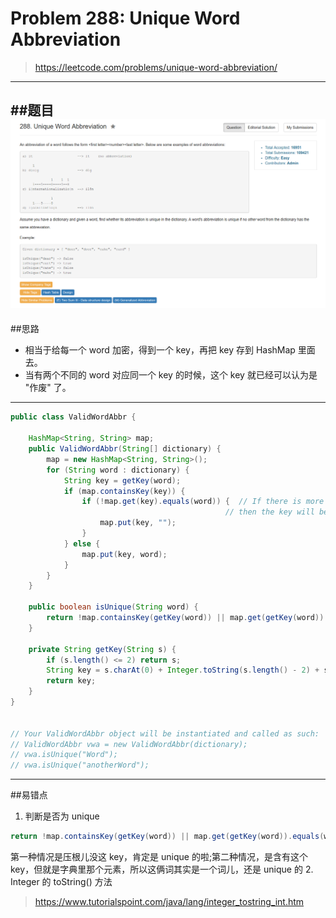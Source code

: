 # Problem 288: Unique Word Abbreviation


> https://leetcode.com/problems/unique-word-abbreviation/

------------------------------

##题目
![](288UniqueWord.png)
----------
##思路
* 相当于给每一个 word 加密，得到一个 key，再把 key 存到 HashMap 里面去。
* 当有两个不同的 word 对应同一个 key 的时候，这个 key 就已经可以认为是 "作废" 了。

----------------
```java
public class ValidWordAbbr {

    HashMap<String, String> map;
    public ValidWordAbbr(String[] dictionary) {
        map = new HashMap<String, String>();
        for (String word : dictionary) {
            String key = getKey(word);
            if (map.containsKey(key)) {
                if (!map.get(key).equals(word)) {  // If there is more than one string belong to the same key
                                                // then the key will be invalid, we set the value to ""
                    map.put(key, "");
                }
            } else {
                map.put(key, word);
            }
        }
    }

    public boolean isUnique(String word) {
        return !map.containsKey(getKey(word)) || map.get(getKey(word)).equals(word);
    }
    
    private String getKey(String s) {
        if (s.length() <= 2) return s;
        String key = s.charAt(0) + Integer.toString(s.length() - 2) + s.charAt(s.length() - 1);
        return key;
    }
}


// Your ValidWordAbbr object will be instantiated and called as such:
// ValidWordAbbr vwa = new ValidWordAbbr(dictionary);
// vwa.isUnique("Word");
// vwa.isUnique("anotherWord");
```
---------
##易错点
1. 判断是否为 unique
```java
return !map.containsKey(getKey(word)) || map.get(getKey(word)).equals(word);
```
第一种情况是压根儿没这 key，肯定是 unique 的啦;第二种情况，是含有这个 key，但就是字典里那个元素，所以这俩词其实是一个词儿，还是 unique 的
2. Integer 的 toString() 方法
>https://www.tutorialspoint.com/java/lang/integer_tostring_int.htm




















